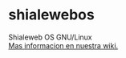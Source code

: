 # shialewebos
Shialeweb OS GNU/Linux 
<br>
<a href="https://shialeweb.com](https://github.com/shialeweb/shialewebos/wiki"> Mas informacion en nuestra wiki. </a> 
